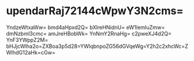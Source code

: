 # upendarRaj72144cWpwY3N2cms=
YndzeWtxaWw=
bmd4aHpxd2Q=
bXlreHNidnU=
eW1lemluZmw=
dmNzbml3cmc=
amJreHBobWk=
YnNmY2RnaHg=
c2pweXJ4d2Q=
YnF3YWppZ2M=
bHJjcWlha2o=ZXBoa3p5d28=YWlqbnpoZG56dGVqeWg=Y2h2c2xhcWc=ZWlhdG12aHk=cGw=
